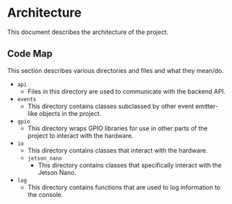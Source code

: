 # Architecture
This document describes the architecture of the project.

## Code Map
This section describes various directories and files and what they mean/do.

* `api`
  * Files in this directory are used to communicate with the backend API.
* `events`
  * This directory contains classes subclassed by other event emitter-like objects in the project.
* `gpio`
  * This directory wraps GPIO libraries for use in other parts of the project to interact with the hardware.
* `io`
  * This directory contains classes that interact with the hardware.
  * `jetson_nano`
    * This directory contains classes that specifically interact with the Jetson Nano.
* `log`
  * This directory contains functions that are used to log information to the console.
